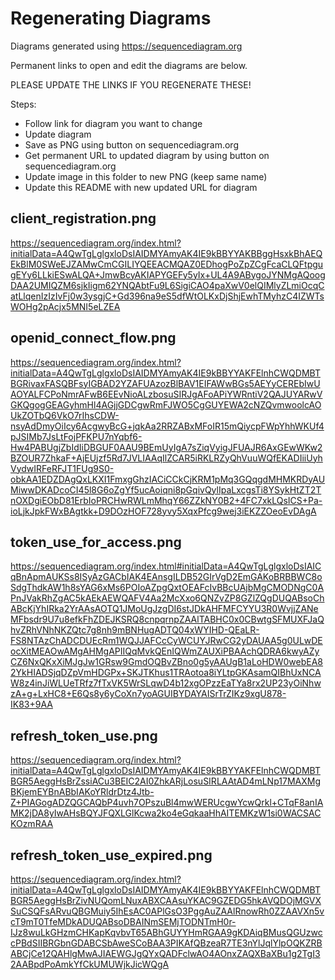 # Regenerating Diagrams
Diagrams generated using https://sequencediagram.org

Permanent links to open and edit the diagrams are below.

PLEASE UPDATE THE LINKS IF YOU REGENERATE THESE!

Steps:
- Follow link for diagram you want to change
- Update diagram
- Save as PNG using button on sequencediagram.org
- Get permanent URL to updated diagram by using button on sequencediagram.org
- Update image in this folder to new PNG (keep same name)
- Update this README with new updated URL for diagram

## client_registration.png
https://sequencediagram.org/index.html?initialData=A4QwTgLglgxloDsIAIDMYAmyAK4IE9kBBYYAKBBggHsxkBhAEQEkBlM0SWeEJZAMwCmCGILIYQEEACMQAZ0EDhogPoZpZCgFcaCLQFtpgugEYy6LLkiESwALQA+JmwBcyAKIAPYGEFy5yIx+UL4A9ABygoJYNMgAQoogDAA2UMIQZM6sjkIigm62YNQAbtFu9L6SigiCAO4paXwV0elQIMlyZLmiOcqCatLlqenIzIzIvFj0w3ysgjC+Gd396na9eS5dfWtOLKxDjShjEwhTMyhzC4IZWTsWOHg2pAcjx5MNI5eLZEA

## openid_connect_flow.png
https://sequencediagram.org/index.html?initialData=A4QwTgLglgxloDsIAIDMYAmyAK4IE9kBBYYAKFElnhCWQDMBTBGRivaxFASQBFsyIGBAD2YZAFUAzozBlBAV1EIFAWwBGs5AEYyCEREbIwUAOYALFCPoNmrAFwB6EEvNioALzbosuSIRJgAFoAPiYWRntiV2QAJUYARwVGKQgogGEAGyhmHl4AGjjGDCgwRmFJWO5CgGUYEWA2cNZQvmwoolcAOUkZOTbQ6VkO7rIhsCDW-nsyAdDmyOiIcy6AcgwyBcG+jqkAa2RRZABxMFoIR15mQiycpFWpYhhWKUf4pJSIMb7JsLtFojPFKPU7nYqbf6-Hw4PABUgjZbIdIiDBGUF0AAU9BEmUyIgA7sZiqVyigJFUAJR6AxGEwWKw2BZOUR7ZhkaF+AjEUjzf5Rd7JVLIAAqIlZCAR5iRKLRZyQhVuuWQfEKADIiiUyhVydwIRFeRFJT1FUg9S0-obkAA1EDZDAgQxLKXI1FmxgGhzIACiCCkCjKRM1pMq3GQqgdMHMKRDyAUMiwwDKADcoCI45l8G6oZgYf5ucAoiqni8pGqivQylIpaLxcgsTi8YSykHtZT2TnOXDgiEObD81ErbIoPRCHwRWLmMhqY66ZZkNY0B2+4FC7xkLQsICS+Pa-ioLjkJpkFWxBAgtkk+D9DOzHOF728yvy5XqxPfcg9wej3iEKZZOeoEvDAgA

## token_use_for_access.png
https://sequencediagram.org/index.html#initialData=A4QwTgLglgxloDsIAICqBnApmAUKSs8ISyAzGACbIAK4EAnsgILDB52GIrVgD2EmGAKoBRBBWC8oSdgThdkAW1h8sYAG6xMs6POIoAZpgQxtOEAFcIvBBcUAjbMgCMODNgC0APnJVakRhZgAC5kAEkAEWQAFV4Aa2McXxo6QNZvZP8GZlZQgDUQABsoChABcKjYhIRka2YrAAsAOTQ1JMoUgJzgDI6stJDkAHFMFCYYU3R0WvjjZANeMFbsdr9U7u8efkFhZDEJKSRQ8cnpqrnpZAAlTABHC0x0CBwtgSFMUXFJaQhvZRhVNhNKZQtc7g8nh9mBNHugADTQ04xWYIHD-QEaLR-FS8NTAzChADCDUEcRm1WQJJAFCcCyWCUYJRwCG2yDAUAA5g0ULwDEocXitMEAOwAMgAHMgAPIIQqMvkQEnIQWmZAUXiPBAAchQDRA6kwyAZyCZ6NxQKxXiMJgJw1GRsw9GmdOQBvZBno0g5yAAUgB1aLoHDW0webEA82YkHIADSjqDZpVmHDGPx+SKJTKhus1TRAotoa8iYLtpGKAsamQIBhUxNCAW8z4inJiWLUeTRfz7fTxVK5WrSLqwD4b12xgOPzzEaTYa8rx2UP23yOiNhwzA+g+LxHC8+E6Qs8y6yCoXn7yoAGUIBYDAYAISrTrZIKz9xgU878-IK83+9AA

## refresh_token_use.png
https://sequencediagram.org/index.html?initialData=A4QwTgLglgxloDsIAIDMYAmyAK4IE9kBBYYAKFElnhCWQDMBTBGR5AeggHsBrZssiACu3BEIC2AI0ZhkARjLosuSIRLAAtAD4mLNp17MAXMgBKjemEYBnABbIAKoYRldrDtz4Jtb-Z+PIAGogADZQGCAQbP4uvh7OPszuBl4mwWERUcgwYcwQrkl+CTqF8anIAMK2jDA8yIwAHsBQYJFQXLGlKcwa2ko4eGqkaaHhAITEMKzW1si0WACSACKOzmRAA

## refresh_token_use_expired.png
https://sequencediagram.org/index.html?initialData=A4QwTgLglgxloDsIAIDMYAmyAK4IE9kBBYYAKFElnhCWQDMBTBGR5AeggHsBrZivNUQomLNuxABXCAAsuYKAC9GZEDG5hkAVQDOjMGVXSuCSQFsARvuQBGMuiy5IhEsAC0APlGsO3PggAuZAAlRnowRh0ZZAAVXn5vcT9mT0TfeMDkADUQABsoDBAINmSEMjTODNTmH0r-IJz8wuLkGHzmCHKapKqvbvT65ABhGUYYHmRGAA9gKDAiqBMusQGUzwccPBdSIIBRGbnGDABCSbAweSCoBAA3PIKAfQBzeaR7TE3nYlJqlYlpOQKZRBABCjCe12QAHlgMwAJIAEWGJgQYxQADFclwAO4AOnxZAQXBaXBu1g2TgI32AABpdPoAmkYfCkUMUWjkJicWQgA
